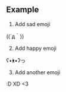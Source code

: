 ## Example

1. Add sad emoji

((´д｀))

2. Add happy emoji

ʕ•́ᴥ•̀ʔっ

3. Add another emoji

:D XD <3
